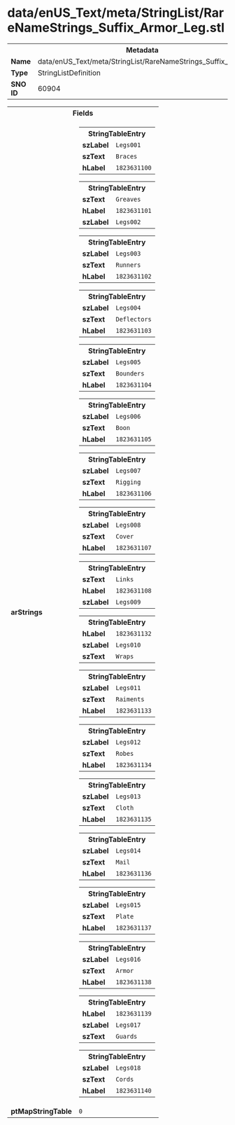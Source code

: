 <h1>data/enUS_Text/meta/StringList/RareNameStrings_Suffix_Armor_Leg.stl</h1><table><tr><th colspan="100%">Metadata</th></tr><tr><td><b>Name</b></td><td>data/enUS_Text/meta/StringList/RareNameStrings_Suffix_Armor_Leg.stl</td></tr><tr><td><b>Type</b></td><td>StringListDefinition</td></tr><tr><td><b>SNO ID</b></td><td>60904</td></tr></table>

<table><tr><th colspan="100%">Fields</th></tr><tr><td><b>arStrings</b></td><td><table><tr><th colspan="100%">StringTableEntry</th></tr><tr><td><b>szLabel</b></td><td><code>Legs001</code></td></tr><tr><td><b>szText</b></td><td><code>Braces</code></td></tr><tr><td><b>hLabel</b></td><td><code>1823631100</code></td></tr></table>


<table><tr><th colspan="100%">StringTableEntry</th></tr><tr><td><b>szText</b></td><td><code>Greaves</code></td></tr><tr><td><b>hLabel</b></td><td><code>1823631101</code></td></tr><tr><td><b>szLabel</b></td><td><code>Legs002</code></td></tr></table>


<table><tr><th colspan="100%">StringTableEntry</th></tr><tr><td><b>szLabel</b></td><td><code>Legs003</code></td></tr><tr><td><b>szText</b></td><td><code>Runners</code></td></tr><tr><td><b>hLabel</b></td><td><code>1823631102</code></td></tr></table>


<table><tr><th colspan="100%">StringTableEntry</th></tr><tr><td><b>szLabel</b></td><td><code>Legs004</code></td></tr><tr><td><b>szText</b></td><td><code>Deflectors</code></td></tr><tr><td><b>hLabel</b></td><td><code>1823631103</code></td></tr></table>


<table><tr><th colspan="100%">StringTableEntry</th></tr><tr><td><b>szLabel</b></td><td><code>Legs005</code></td></tr><tr><td><b>szText</b></td><td><code>Bounders</code></td></tr><tr><td><b>hLabel</b></td><td><code>1823631104</code></td></tr></table>


<table><tr><th colspan="100%">StringTableEntry</th></tr><tr><td><b>szLabel</b></td><td><code>Legs006</code></td></tr><tr><td><b>szText</b></td><td><code>Boon</code></td></tr><tr><td><b>hLabel</b></td><td><code>1823631105</code></td></tr></table>


<table><tr><th colspan="100%">StringTableEntry</th></tr><tr><td><b>szLabel</b></td><td><code>Legs007</code></td></tr><tr><td><b>szText</b></td><td><code>Rigging</code></td></tr><tr><td><b>hLabel</b></td><td><code>1823631106</code></td></tr></table>


<table><tr><th colspan="100%">StringTableEntry</th></tr><tr><td><b>szLabel</b></td><td><code>Legs008</code></td></tr><tr><td><b>szText</b></td><td><code>Cover</code></td></tr><tr><td><b>hLabel</b></td><td><code>1823631107</code></td></tr></table>


<table><tr><th colspan="100%">StringTableEntry</th></tr><tr><td><b>szText</b></td><td><code>Links</code></td></tr><tr><td><b>hLabel</b></td><td><code>1823631108</code></td></tr><tr><td><b>szLabel</b></td><td><code>Legs009</code></td></tr></table>


<table><tr><th colspan="100%">StringTableEntry</th></tr><tr><td><b>hLabel</b></td><td><code>1823631132</code></td></tr><tr><td><b>szLabel</b></td><td><code>Legs010</code></td></tr><tr><td><b>szText</b></td><td><code>Wraps</code></td></tr></table>


<table><tr><th colspan="100%">StringTableEntry</th></tr><tr><td><b>szLabel</b></td><td><code>Legs011</code></td></tr><tr><td><b>szText</b></td><td><code>Raiments</code></td></tr><tr><td><b>hLabel</b></td><td><code>1823631133</code></td></tr></table>


<table><tr><th colspan="100%">StringTableEntry</th></tr><tr><td><b>szLabel</b></td><td><code>Legs012</code></td></tr><tr><td><b>szText</b></td><td><code>Robes</code></td></tr><tr><td><b>hLabel</b></td><td><code>1823631134</code></td></tr></table>


<table><tr><th colspan="100%">StringTableEntry</th></tr><tr><td><b>szLabel</b></td><td><code>Legs013</code></td></tr><tr><td><b>szText</b></td><td><code>Cloth</code></td></tr><tr><td><b>hLabel</b></td><td><code>1823631135</code></td></tr></table>


<table><tr><th colspan="100%">StringTableEntry</th></tr><tr><td><b>szLabel</b></td><td><code>Legs014</code></td></tr><tr><td><b>szText</b></td><td><code>Mail</code></td></tr><tr><td><b>hLabel</b></td><td><code>1823631136</code></td></tr></table>


<table><tr><th colspan="100%">StringTableEntry</th></tr><tr><td><b>szLabel</b></td><td><code>Legs015</code></td></tr><tr><td><b>szText</b></td><td><code>Plate</code></td></tr><tr><td><b>hLabel</b></td><td><code>1823631137</code></td></tr></table>


<table><tr><th colspan="100%">StringTableEntry</th></tr><tr><td><b>szLabel</b></td><td><code>Legs016</code></td></tr><tr><td><b>szText</b></td><td><code>Armor</code></td></tr><tr><td><b>hLabel</b></td><td><code>1823631138</code></td></tr></table>


<table><tr><th colspan="100%">StringTableEntry</th></tr><tr><td><b>hLabel</b></td><td><code>1823631139</code></td></tr><tr><td><b>szLabel</b></td><td><code>Legs017</code></td></tr><tr><td><b>szText</b></td><td><code>Guards</code></td></tr></table>


<table><tr><th colspan="100%">StringTableEntry</th></tr><tr><td><b>szLabel</b></td><td><code>Legs018</code></td></tr><tr><td><b>szText</b></td><td><code>Cords</code></td></tr><tr><td><b>hLabel</b></td><td><code>1823631140</code></td></tr></table>


</td></tr><tr><td><b>ptMapStringTable</b></td><td><code>0</code></td></tr></table>

